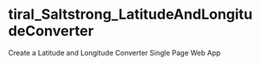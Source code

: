 # tiral_Saltstrong_LatitudeAndLongitudeConverter
Create a Latitude and Longitude Converter Single Page Web App
